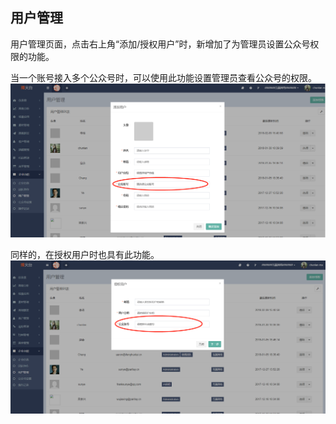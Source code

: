 ## 用户管理

用户管理页面，点击右上角“添加/授权用户”时，新增加了为管理员设置公众号权限的功能。

当一个账号接入多个公众号时，可以使用此功能设置管理员查看公众号的权限。  
![](/assets/1520317490%281%29.jpg)

同样的，在授权用户时也具有此功能。  
![](/assets/1520317818%281%29.jpg)

